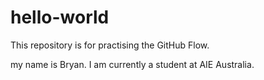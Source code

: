 # hello-world
This repository is for practising the GitHub Flow.

my name is Bryan. I am currently a student at AIE Australia. 
